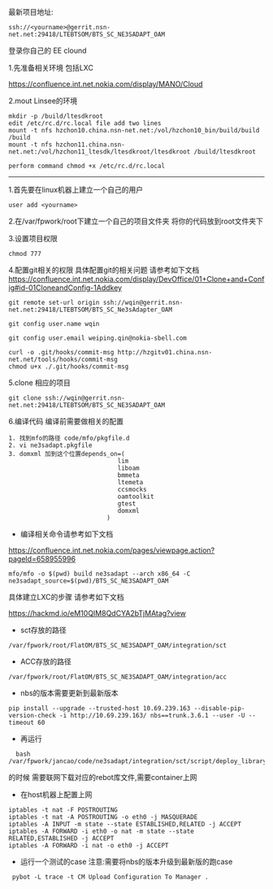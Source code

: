 最新项目地址:

```
ssh://<yourname>@gerrit.nsn-net.net:29418/LTEBTSOM/BTS_SC_NE3SADAPT_OAM
```

登录你自己的 EE clound  

1.先准备相关环境 包括LXC 

https://confluence.int.net.nokia.com/display/MANO/Cloud


2.mout Linsee的环境 

```
mkdir -p /build/ltesdkroot 
edit /etc/rc.d/rc.local file add two lines
mount -t nfs hzchon10.china.nsn-net.net:/vol/hzchon10_bin/build/build /build
mount -t nfs hzchon11.china.nsn-net.net:/vol/hzchon11_ltesdk/ltesdkroot/ltesdkroot /build/ltesdkroot

perform command chmod +x /etc/rc.d/rc.local

```

---


1.首先要在linux机器上建立一个自己的用户 


```
user add <yourname>
```

2.在/var/fpwork/root下建立一个自己的项目文件夹 将你的代码放到root文件夹下 

3.设置项目权限 


```
chmod 777 
```

4.配置git相关的权限 
具体配置git的相关问题 请参考如下文档
https://confluence.int.net.nokia.com/display/DevOffice/01+Clone+and+Config#id-01CloneandConfig-1Addkey

```
git remote set-url origin ssh://wqin@gerrit.nsn-net.net:29418/LTEBTSOM/BTS_SC_Ne3sAdapter_OAM
```

```
git config user.name wqin

git config user.email weiping.qin@nokia-sbell.com

curl -o .git/hooks/commit-msg http://hzgitv01.china.nsn-net.net/tools/hooks/commit-msg
chmod u+x ./.git/hooks/commit-msg

```

5.clone 相应的项目 


```
git clone ssh://wqin@gerrit.nsn-net.net:29418/LTEBTSOM/BTS_SC_NE3SADAPT_OAM
```
6.编译代码 
编译前需要做相关的配置 


```
1. 找到mfo的路径 code/mfo/pkgfile.d
2. vi ne3sadapt.pkgfile
3. domxml 加到这个位置depends_on=(
                              lim
                              liboam
                              bmmeta
                              ltemeta
                              ccsmocks
                              oamtoolkit
                              gtest
                              domxml
                           )
```


-   编译相关命令请参考如下文档 

https://confluence.int.net.nokia.com/pages/viewpage.action?pageId=658955996

```
mfo/mfo -o $(pwd) build ne3sadapt --arch x86_64 -C ne3sadapt_source=$(pwd)/BTS_SC_NE3SADAPT_OAM

```
具体建立LXC的步骤
请参考如下文档 

https://hackmd.io/eM10QIM8QdCYA2bTjMAtag?view

- sct存放的路径
```
/var/fpwork/root/FlatOM/BTS_SC_NE3SADAPT_OAM/integration/sct
```

- ACC存放的路径
```
/var/fpwork/root/FlatOM/BTS_SC_NE3SADAPT_OAM/integration/acc
```
- nbs的版本需要更新到最新版本
```
pip install --upgrade --trusted-host 10.69.239.163 --disable-pip-version-check -i http://10.69.239.163/ nbs==trunk.3.6.1 --user -U --timeout 60
```
- 再运行 
```
  bash /var/fpwork/jancao/code/ne3sadapt/integration/sct/script/deploy_library_for_LXC.sh

```
的时候 需要联网下载对应的rebot库文件,需要container上网 

- 在host机器上配置上网 
```
iptables -t nat -F POSTROUTING
iptables -t nat -A POSTROUTING -o eth0 -j MASQUERADE
iptables -A INPUT -m state --state ESTABLISHED,RELATED -j ACCEPT
iptables -A FORWARD -i eth0 -o nat -m state --state RELATED,ESTABLISHED -j ACCEPT
iptables -A FORWARD -i nat -o eth0 -j ACCEPT
```

- 运行一个测试的case 注意:需要将nbs的版本升级到最新版的跑case 

```
 pybot -L trace -t CM Upload Configuration To Manager .
```
 
